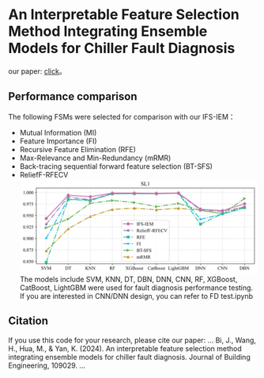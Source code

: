 # An Interpretable Feature Selection Method Integrating Ensemble Models for Chiller Fault Diagnosis
our paper: [click](https://www.sciencedirect.com/science/article/pii/S2352710224005977)。
## Performance comparison
The following FSMs were selected for comparison with our IFS-IEM：
- Mutual Information (MI)
- Feature Importance (FI)
- Recursive Feature Elimination (RFE)
- Max-Relevance and Min-Redundancy (mRMR)
- Back-tracing sequential forward feature selection (BT-SFS)
- ReliefF-RFECV
![Fig](line_L1.png)
The models include SVM, KNN, DT, DBN, DNN, CNN, RF, XGBoost, CatBoost, LightGBM were used for fault diagnosis performance testing. If you are interested in CNN/DNN design, you can refer to FD test.ipynb

## Citation
If you use this code for your research, please cite our paper:
...
Bi, J., Wang, H., Hua, M., & Yan, K. (2024). An interpretable feature selection method integrating ensemble models for chiller fault diagnosis. Journal of Building Engineering, 109029.
...
